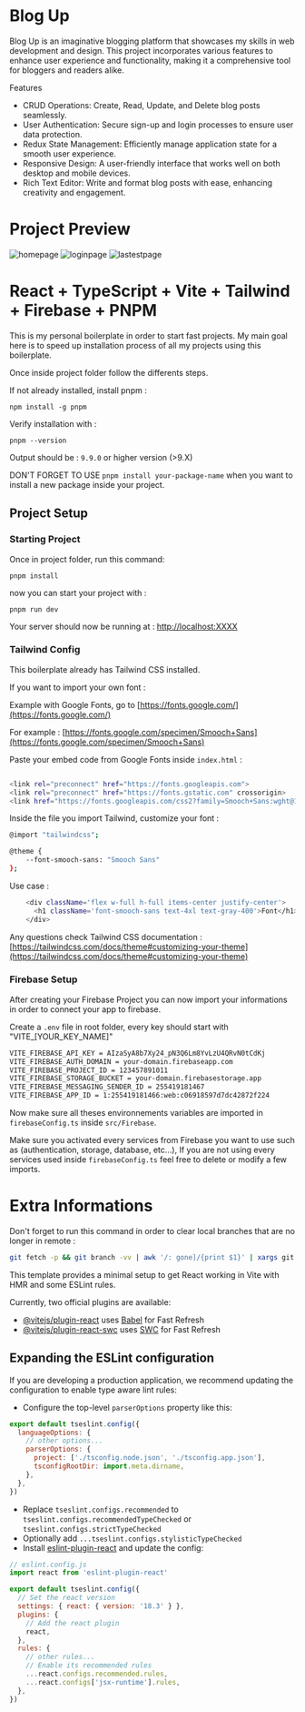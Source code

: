 # Blog Up
Blog Up is an imaginative blogging platform that showcases my skills in web development and design. This project incorporates various features to enhance user experience and functionality, making it a comprehensive tool for bloggers and readers alike.

Features
* CRUD Operations: Create, Read, Update, and Delete blog posts seamlessly.
* User Authentication: Secure sign-up and login processes to ensure user data protection.
* Redux State Management: Efficiently manage application state for a smooth user experience.
* Responsive Design: A user-friendly interface that works well on both desktop and mobile devices.
* Rich Text Editor: Write and format blog posts with ease, enhancing creativity and engagement.

# Project Preview

![homepage](./screenshots/homepage.png)
![loginpage](./screenshots/loginpage.png)
![lastestpage](./screenshots/lastestpage.png)


# React + TypeScript + Vite + Tailwind + Firebase + PNPM

This is my personal boilerplate in order to start fast projects. My main goal here is to speed up installation process of all my projects using this boilerplate.

Once inside project folder follow the differents steps.

If not already installed, install pnpm :

`npm install -g pnpm`

Verify installation with : 

`pnpm --version`

Output should be : 
`9.9.0` or higher version (>9.X)

DON'T FORGET TO USE `pnpm install your-package-name` when you want to install a new package inside your project.

## Project Setup
### Starting Project
Once in project folder, run this command: 

`pnpm install`

now you can start your project with : 

`pnpm run dev`

Your server should now be running at : [http://localhost:XXXX](http://localhost:XXXX/)

### Tailwind Config 

This boilerplate already has Tailwind CSS installed.

If you want to import your own font : 

Example with Google Fonts, go to [https://fonts.google.com/](https://fonts.google.com/)

For example : 
[https://fonts.google.com/specimen/Smooch+Sans](https://fonts.google.com/specimen/Smooch+Sans)

Paste your embed code from Google Fonts inside `index.html` : 
```sh

<link rel="preconnect" href="https://fonts.googleapis.com">
<link rel="preconnect" href="https://fonts.gstatic.com" crossorigin>
<link href="https://fonts.googleapis.com/css2?family=Smooch+Sans:wght@100..900&display=swap" rel="stylesheet">
```
Inside the file you import Tailwind, customize your font : 

```sh 
@import "tailwindcss";

@theme {
    --font-smooch-sans: "Smooch Sans"
};
```
Use case : 

```sh 
    <div className='flex w-full h-full items-center justify-center'>
      <h1 className='font-smooch-sans text-4xl text-gray-400'>Font</h1>
    </div>
```
Any questions check Tailwind CSS documentation :  [https://tailwindcss.com/docs/theme#customizing-your-theme](https://tailwindcss.com/docs/theme#customizing-your-theme)

### Firebase Setup

After creating your Firebase Project you can now import your informations in order to connect your app to firebase.

Create a `.env` file in root folder, every key should start with "VITE_[YOUR_KEY_NAME]" 

```sh
VITE_FIREBASE_API_KEY = AIzaSyA8b7Xy24_pN3Q6Lm8YvLzU4QRvN0tCdKj
VITE_FIREBASE_AUTH_DOMAIN = your-domain.firebaseapp.com
VITE_FIREBASE_PROJECT_ID = 123457891011
VITE_FIREBASE_STORAGE_BUCKET = your-domain.firebasestorage.app
VITE_FIREBASE_MESSAGING_SENDER_ID = 255419181467
VITE_FIREBASE_APP_ID = 1:255419181466:web:c06918597d7dc42872f224
```

Now make sure all theses environnements variables are imported in `firebaseConfig.ts` inside `src/Firebase`.

Make sure you activated every services from Firebase you want to use such as (authentication, storage, database, etc...), If you are not using every services used inside `firebaseConfig.ts` feel free to delete or modify a few imports.



# Extra Informations

Don't forget to run this command in order to clear local branches that are no longer in remote :

```sh
git fetch -p && git branch -vv | awk '/: gone]/{print $1}' | xargs git branch -d
```

This template provides a minimal setup to get React working in Vite with HMR and some ESLint rules.

Currently, two official plugins are available:

- [@vitejs/plugin-react](https://github.com/vitejs/vite-plugin-react/blob/main/packages/plugin-react/README.md) uses [Babel](https://babeljs.io/) for Fast Refresh
- [@vitejs/plugin-react-swc](https://github.com/vitejs/vite-plugin-react-swc) uses [SWC](https://swc.rs/) for Fast Refresh

## Expanding the ESLint configuration

If you are developing a production application, we recommend updating the configuration to enable type aware lint rules:

- Configure the top-level `parserOptions` property like this:

```js
export default tseslint.config({
  languageOptions: {
    // other options...
    parserOptions: {
      project: ['./tsconfig.node.json', './tsconfig.app.json'],
      tsconfigRootDir: import.meta.dirname,
    },
  },
})
```

- Replace `tseslint.configs.recommended` to `tseslint.configs.recommendedTypeChecked` or `tseslint.configs.strictTypeChecked`
- Optionally add `...tseslint.configs.stylisticTypeChecked`
- Install [eslint-plugin-react](https://github.com/jsx-eslint/eslint-plugin-react) and update the config:

```js
// eslint.config.js
import react from 'eslint-plugin-react'

export default tseslint.config({
  // Set the react version
  settings: { react: { version: '18.3' } },
  plugins: {
    // Add the react plugin
    react,
  },
  rules: {
    // other rules...
    // Enable its recommended rules
    ...react.configs.recommended.rules,
    ...react.configs['jsx-runtime'].rules,
  },
})
```
